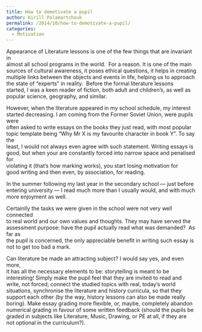 ```yaml
---
title: How to demotivate a pupil
author: Kirill Palamartchouk
permalink: /2014/10/how-to-demotivate-a-pupil/
categories:
  - Motivation
---
```

Appearance of Literature lessons is one of the few things that are invariant in  
almost all school programs in the world.  For a reason. It is one of the main  
sources of cultural awareness, it poses ethical questions, it helps in creating  
multiple links between the objects and events in life, helping us to approach  
the state of &#8220;experts&#8221; in reality.  Before the formal literature lessons  
started, I was a keen reader of fiction, both adult and children&#8217;s, as well as  
popular science, geography, and similar.

However, when the literature appeared in my school schedule, my interest  
started decreasing. I am coming from the Former Soviet Union, were pupils were  
often asked to write essays on the books they just read, with most popular  
topic template being &#8220;Why Mr X is my favourite character in book Y&#8221;. To say the  
least, I would not always even agree with such statement. Writing essays is  
good, but when your are constantly forced into narrow space and penalised for  
violating it (that&#8217;s how marking works), you start losing motivation for  
good writing and then even, by association, for reading.

In the summer following my last year in the secondary school &#8212; just before  
entering university &#8212; I read much more than I usually would, and with much  
more enjoyment as well.

Certainlly the tasks we were given in the school were not very well connected  
to real world and our own values and thoughts. They may have served the  
assessment purpose: have the pupil actually read what was demanded?  As far as  
the pupil is concerned, the only appreciable benefit in writing such essay is  
not to get too bad a mark.

Can literature be made an attracting subject? I would say yes, and even more,  
it has all the necessary elements to be: storytelling is meant to be  
interesting! Simply make the pupil feel that they are invited to read and  
write, not forced; connect the studied topics with real, today&#8217;s world  
situations, synchronise the literature and history curricula, so that they  
support each other (by the way, history lessons can also be made really  
boring). Make essay grading more flexible, or, maybe, completely abandon  
numerical grading in favour of some written feedback (should the pupils be  
graded in subjects like Literature, Music, Drawing, or PE at all, if they are  
not optional in the curriculum?).
